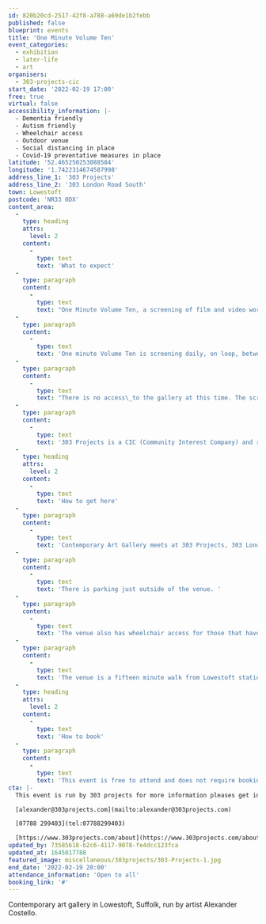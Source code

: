 ```yaml
---
id: 820b20cd-2517-42f8-a788-a69de1b2febb
published: false
blueprint: events
title: 'One Minute Volume Ten'
event_categories:
  - exhibition
  - later-life
  - art
organisers:
  - 303-projects-cic
start_date: '2022-02-19 17:00'
free: true
virtual: false
accessibility_information: |-
  - Dementia friendly 
  - Autism friendly
  - Wheelchair access
  - Outdoor venue 
  - Social distancing in place 
  - Covid-19 preventative measures in place
latitude: '52.465250253088584'
longitude: '1.7422314674587998'
address_line_1: '303 Projects'
address_line_2: '303 London Road South'
town: Lowestoft
postcode: 'NR33 0DX'
content_area:
  -
    type: heading
    attrs:
      level: 2
    content:
      -
        type: text
        text: 'What to expect'
  -
    type: paragraph
    content:
      -
        type: text
        text: "One Minute Volume Ten, a screening of film and video work of one minute in length by international artists, curated by artist and filmmaker\_Kerry Baldry. "
  -
    type: paragraph
    content:
      -
        type: text
        text: 'One minute Volume Ten is screening daily, on loop, between 5pm-8pm. '
  -
    type: paragraph
    content:
      -
        type: text
        text: "There is no access\_to the gallery at this time. The screening is to be viewed through the gallery window from the street."
  -
    type: paragraph
    content:
      -
        type: text
        text: '303 Projects is a CIC (Community Interest Company) and run for the particular benefit of the Lowestoft community, as well as encourage a broader visiting public to the area.'
  -
    type: heading
    attrs:
      level: 2
    content:
      -
        type: text
        text: 'How to get here'
  -
    type: paragraph
    content:
      -
        type: text
        text: 'Contemporary Art Gallery meets at 303 Projects, 303 London Road South, Lowestoft, NR33 0DX.'
  -
    type: paragraph
    content:
      -
        type: text
        text: 'There is parking just outside of the venue. '
  -
    type: paragraph
    content:
      -
        type: text
        text: 'The venue also has wheelchair access for those that have accessibility needs. '
  -
    type: paragraph
    content:
      -
        type: text
        text: 'The venue is a fifteen minute walk from Lowestoft station and is there is Lorne park road bus stop a short walk from the venue.'
  -
    type: heading
    attrs:
      level: 2
    content:
      -
        type: text
        text: 'How to book'
  -
    type: paragraph
    content:
      -
        type: text
        text: 'This event is free to attend and does not require booking.'
cta: |-
  This event is run by 303 projects for more information pleases get in touch via:

  [alexander@303projects.com](mailto:alexander@303projects.com)

  [07788 299403](tel:07788299403)

  [https://www.303projects.com/about](https://www.303projects.com/about)
updated_by: 73585618-b2c6-4117-9078-fe4dcc123fca
updated_at: 1645017788
featured_image: miscellaneous/303projects/303-Projects-1.jpg
end_date: '2022-02-19 20:00'
attendance_information: 'Open to all'
booking_link: '#'
---
```

Contemporary art gallery in Lowestoft, Suffolk, run by artist Alexander Costello.